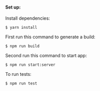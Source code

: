 #### Set up:

Install dependencies:

``` console
$ yarn install
```

First run this command to generate a build:

```console
$ npm run build
```

Second run this command to start app:

```console
$ npm run start:server
```

To run tests:

```console
$ npm run test
```
